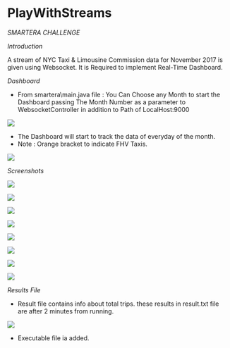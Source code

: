 # PlayWithStreams
*SMARTERA CHALLENGE*

*Introduction*

A stream of NYC Taxi & Limousine Commission data for November 2017 is given using Websocket.
It is Required to implement Real-Time Dashboard.

*Dashboard*

- From smartera\main.java file : You Can Choose any Month to start the Dashboard passing The Month Number as a parameter to WebsocketController
in addition to Path of LocalHost:9000

![](/screenshots/main.PNG)

- The Dashboard will start to track the data of everyday of the month.
- Note : Orange bracket to indicate FHV Taxis.

![](/screenshots/Run.PNG)


*Screenshots*

![](/screenshots/img1.PNG)

![](/screenshots/img2.PNG)

![](/screenshots/img3.PNG)

![](/screenshots/img4.PNG)

![](/screenshots/img5.PNG)

![](/screenshots/img6.PNG)

![](/screenshots/img7.PNG)

![](/screenshots/img8.PNG)



*Results File*

- Result file contains info about total trips. these results in result.txt file are after 2 minutes from running.

![](/screenshots/result.PNG)

- Executable file ia added.
